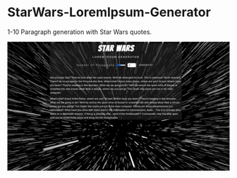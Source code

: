 # StarWars-LoremIpsum-Generator

1-10 Paragraph generation with Star Wars quotes. 

![StarWars-LoremIpsum-Generator](https://github.com/whitehatws/StarWars-LoremIpsum-Generator/blob/main/starwarsloremipsumexample.png)

